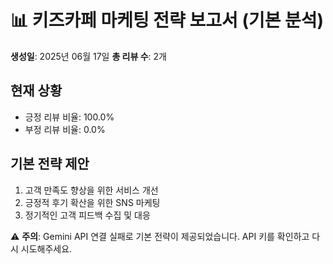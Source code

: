 # 📊 키즈카페 마케팅 전략 보고서 (기본 분석)

**생성일**: 2025년 06월 17일
**총 리뷰 수**: 2개

## 현재 상황
- 긍정 리뷰 비율: 100.0%
- 부정 리뷰 비율: 0.0%

## 기본 전략 제안
1. 고객 만족도 향상을 위한 서비스 개선
2. 긍정적 후기 확산을 위한 SNS 마케팅
3. 정기적인 고객 피드백 수집 및 대응

⚠️ **주의**: Gemini API 연결 실패로 기본 전략이 제공되었습니다.
API 키를 확인하고 다시 시도해주세요.
